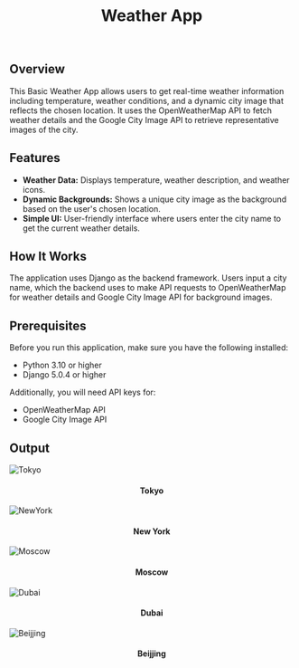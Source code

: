 <div align="center">
  <h1>Weather App</h1>
</div><br>
<h2>Overview</h2>
<p>This Basic Weather App allows users to get real-time weather information including temperature, weather conditions, and a dynamic city image that reflects the chosen location. It uses the OpenWeatherMap API to fetch weather details and the Google City Image API to retrieve representative images of the city.</p>

<h2>Features</h2>
<ul>
  <li><strong>Weather Data:</strong> Displays temperature, weather description, and weather icons.</li>
  <li><strong>Dynamic Backgrounds:</strong> Shows a unique city image as the background based on the user's chosen location.</li>
  <li><strong>Simple UI:</strong> User-friendly interface where users enter the city name to get the current weather details.</li>
</ul>

<h2>How It Works</h2>
<p>The application uses Django as the backend framework. Users input a city name, which the backend uses to make API requests to OpenWeatherMap for weather details and Google City Image API for background images.</p>

<h2>Prerequisites</h2>
<p>Before you run this application, make sure you have the following installed:</p>
<ul>
  <li>Python 3.10 or higher</li>
  <li>Django 5.0.4 or higher</li>
</ul>
<p>Additionally, you will need API keys for:</p>
<ul>
  <li>OpenWeatherMap API</li>
  <li>Google City Image API</li>
</ul>
<h2>Output</h2>

![Tokyo](https://github.com/akbarsami21/WeatherApp/assets/109865799/8b6c75bf-8e81-449b-8631-1487bfe97f38)

<h4 align="center">Tokyo</h4>

![NewYork](https://github.com/akbarsami21/WeatherApp/assets/109865799/7355eeae-9bff-48fa-a22c-5d48f856d325)

<h4 align="center">New York</h4>

![Moscow](https://github.com/akbarsami21/WeatherApp/assets/109865799/e794e30e-0ee8-4ae3-9084-8cd95edb22cf)

<h4 align="center">Moscow</h4>

![Dubai](https://github.com/akbarsami21/WeatherApp/assets/109865799/60b864b2-11b5-46fb-8fd0-159d5095c10c)

<h4 align="center">Dubai</h4>

![Beijjing](https://github.com/akbarsami21/WeatherApp/assets/109865799/19ef850b-2774-4e30-b1e5-7d91be0139b2)

<h4 align="center">Beijjing</h4>


